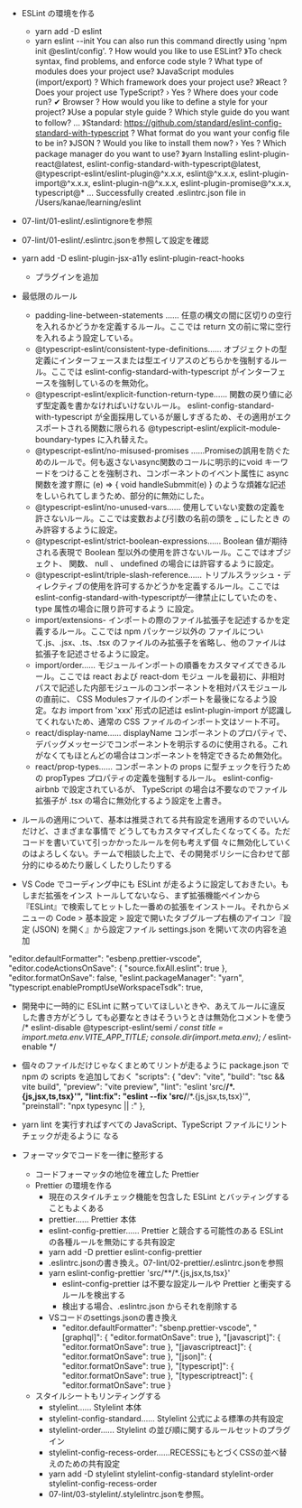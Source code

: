 - ESLint の環境を作る
    - yarn add -D eslint
    - yarn eslint --init
You can also run this command directly using 'npm init @eslint/config'. ? How would you like to use ESLint?
》To check syntax, find problems, and enforce code style
? What type of modules does your project use? 》JavaScript modules (import/export)
? Which framework does your project use? 》React
? Does your project use TypeScript? › Yes
? Where does your code run? ✔ Browser
? How would you like to define a style for your project? 》Use a popular style guide
? Which style guide do you want to follow? ...
》Standard: https://github.com/standard/eslint-config-standard-with-typescript
? What format do you want your config file to be in? 》JSON
? Would you like to install them now? › Yes
? Which package manager do you want to use?
》yarn
Installing eslint-plugin-react@latest, eslint-config-standard-with-typescript@latest, @typescript-eslint/eslint-plugin@^x.x.x, eslint@^x.x.x, eslint-plugin-import@^x.x.x, eslint-plugin-n@^x.x.x, eslint-plugin-promise@^x.x.x, typescript@*
…
Successfully created .eslintrc.json file in /Users/kanae/learning/eslint

- 07-lint/01-eslint/.eslintignoreを参照
- 07-lint/01-eslint/.eslintrc.jsonを参照して設定を確認
- yarn add -D eslint-plugin-jsx-a11y eslint-plugin-react-hooks
    - プラグインを追加
- 最低限のルール
    - padding-line-between-statements ...... 任意の構文の間に区切りの空行を入れるかどうかを定義するルール。ここでは return 文の前に常に空行を入れるよう設定している。
    - @typescript-eslint/consistent-type-definitions...... オブジェクトの型定義にインターフェースまたは型エイリアスのどちらかを強制するルール。ここでは eslint-config-standard-with-typescript がインターフェースを強制しているのを無効化。
    - @typescript-eslint/explicit-function-return-type...... 関数の戻り値に必ず型定義を書かなければいけないルール。 eslint-config-standard-with-typescript が全面採用しているが厳しすぎるため、その適用がエクスポートされる関数に限られる @typescript-eslint/explicit-module-boundary-types に入れ替えた。
    - @typescript-eslint/no-misused-promises ......Promiseの誤用を防ぐためのルールで。何も返さないasync関数のコールに明示的にvoid キーワ ードをつけることを強制され、コンポーネントのイベント属性に async 関数を渡す際に (e) => { void handleSubmmit(e) } のような煩雑な記述をしいられてしまうため、部分的に無効にした。
    - @typescript-eslint/no-unused-vars...... 使用していない変数の定義を許さないルール。ここでは変数および引数の名前の頭を _ にしたとき のみ許容するように設定。
    - @typescript-eslint/strict-boolean-expressions...... Boolean 値が期待される表現で Boolean 型以外の使用を許さないルール。ここではオブジェクト、 関数、 null 、 undefined の場合には許容するように設定。
    - @typescript-eslint/triple-slash-reference...... トリプルスラッシュ・ディレクティブの使用を許可するかどうかを定義するルール。ここではeslint-config-standard-with-typescriptが一律禁止にしていたのを、type 属性の場合に限り許可するよう に設定。
    - import/extensions- インポートの際のファイル拡張子を記述するかを定義するルール。ここでは npm パッケージ以外の ファイルについて.js、.jsx、.ts、.tsx のファイルのみ拡張子を省略し、他のファイルは拡張子を記述させるように設定。
    - import/order...... モジュールインポートの順番をカスタマイズできるルール。ここでは react および react-dom モジュ ールを最初に、非相対パスで記述した内部モジュールのコンポーネントを相対パスモジュールの直前に、 CSS Modulesファイルのインポートを最後になるよう設定。なお import from 'xxx' 形式の記述は eslint-plugin-import が認識してくれないため、通常の CSS ファイルのインポート文はソート不可。
    - react/display-name...... displayName コンポーネントのプロパティで、デバッグメッセージでコンポーネントを明示するのに使用される。これがなくてもほとんどの場合はコンポーネントを特定できるため無効化。
    - react/prop-types...... コンポーネントの props に型チェックを行うための propTypes プロパティの定義を強制するルール。 eslint-config-airbnb で設定されているが、 TypeScript の場合は不要なのでファイル拡張子が .tsx の場合に無効化するよう設定を上書き。
- ルールの適用について、基本は推奨されてる共有設定を適用するのでいいんだけど、さまざまな事情で どうしてもカスタマイズしたくなってくる。ただコードを書いていて引っかかったルールを何も考えず個 々に無効化していくのはよろしくない。チームで相談した上で、その開発ポリシーに合わせて部分的にゆるめたり厳しくしたりしたりする
- VS Code でコーディング中にも ESLint が走るように設定しておきたい。もしまだ拡張をインス トールしてないなら、まず拡張機能ペインから『ESLint』で検索してヒットした一番めの拡張をインストール。それからメニューの Code > 基本設定 > 設定で開いたタブグループ右横のアイコン『設定 (JSON) を開く』から設定ファイル settings.json を開いて次の内容を追加

"editor.defaultFormatter": "esbenp.prettier-vscode", "editor.codeActionsOnSave": {
"source.fixAll.eslint": true },
"editor.formatOnSave": false, "eslint.packageManager": "yarn",
"typescript.enablePromptUseWorkspaceTsdk": true,

- 開発中に一時的に ESLint に黙っていてほしいときや、あえてルールに違反した書き方がどうし ても必要なときはそういうときは無効化コメントを使う
/* eslint-disable @typescript-eslint/semi */ 
const title = import.meta.env.VITE_APP_TITLE; 
console.dir(import.meta.env);
/* eslint-enable */

- 個々のファイルだけじゃなくまとめてリントが走るように package.json で npm の scripts を追加しておく
"scripts": {
"dev": "vite",
"build": "tsc && vite build", "preview": "vite preview",
"lint": "eslint 'src/**/*.{js,jsx,ts,tsx}'",
"lint:fix": "eslint --fix 'src/**/*.{js,jsx,ts,tsx}'",
 "preinstall": "npx typesync || :"
},
- yarn lint を実行すればすべての JavaScript、TypeScript ファイルにリントチェックが走るように なる


- フォーマッタでコードを一律に整形する
    - コードフォーマッタの地位を確立した Prettier
    - Prettier の環境を作る
        - 現在のスタイルチェック機能を包含した ESLint とバッティングすることもよくある
        - prettier...... Prettier 本体
        - eslint-config-prettier...... Prettier と競合する可能性のある ESLint の各種ルールを無効にする共有設定
        - yarn add -D prettier eslint-config-prettier
        - .eslintrc.jsonの書き換え。07-lint/02-prettier/.eslintrc.jsonを参照
        - yarn eslint-config-prettier 'src/**/*.{js,jsx,ts,tsx}'
            -  eslint-config-prettier は不要な設定ルールや Prettier と衝突するルールを検出する
            - 検出する場合、.eslintrc.json からそれを削除する
        - VSコードのsettings.jsonの書き換え
            - "editor.defaultFormatter": "sbenp.prettier-vscode",
             "[graphql]": {
                "editor.formatOnSave": true 
            },
            "[javascript]": { 
                "editor.formatOnSave": true
            }, 
            "[javascriptreact]": {
                "editor.formatOnSave": true 
            },
            "[json]": { 
                "editor.formatOnSave": true
            }, 
            "[typescript]": {
                "editor.formatOnSave": true },
                "[typescriptreact]": { "editor.formatOnSave": true
            }
    - スタイルシートもリンティングする
        - stylelint...... Stylelint 本体
        - stylelint-config-standard...... Stylelint 公式による標準の共有設定
        - stylelint-order...... Stylelint の並び順に関するルールセットのプラグイン 
        - stylelint-config-recess-order......RECESSにもとづくCSSの並べ替えのための共有設定
        - yarn add -D stylelint stylelint-config-standard stylelint-order stylelint-config-recess-order
        - 07-lint/03-stylelint/.stylelintrc.jsonを参照。